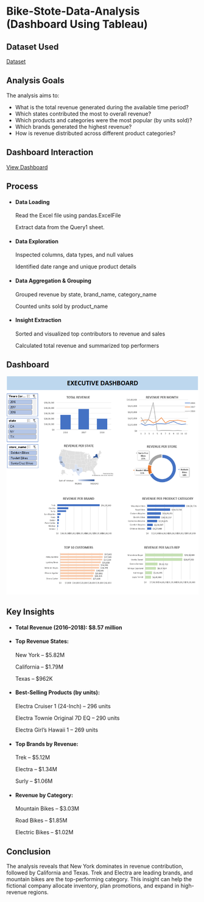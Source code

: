 # Bike-Stote-Data-Analysis (Dashboard Using Tableau)
## Dataset Used
<a href=" https://github.com/Mohammad-Bilal554/Bike-Stote-Data-Analysis/blob/main/BikeStores.xlsx"> Dataset </a>
## Analysis Goals
The analysis aims to:
<ul>
<li>What is the total revenue generated during the available time period?</li>

<li>Which states contributed the most to overall revenue?</li>

<li>Which products and categories were the most popular (by units sold)?</li>

<li>Which brands generated the highest revenue?</li>

<li>How is revenue distributed across different product categories?</li>
</ul>

## Dashboard Interaction
<a href="https://github.com/Mohammad-Bilal554/Bike-Stote-Data-Analysis/blob/main/Dashboard.png"> View Dashboard </a>

## Process

<ul>
  
<li>
  
#### Data Loading

Read the Excel file using pandas.ExcelFile

Extract data from the Query1 sheet. </li>
<li>

#### Data Exploration

Inspected columns, data types, and null values

Identified date range and unique product details   </li>
<li>
  
#### Data Aggregation & Grouping

Grouped revenue by state, brand_name, category_name

Counted units sold by product_name   </li>
<li>
  
#### Insight Extraction

Sorted and visualized top contributors to revenue and sales

Calculated total revenue and summarized top performers  </li>
</ul>

## Dashboard
<img src="https://raw.githubusercontent.com/Mohammad-Bilal554/Bike-Stote-Data-Analysis/refs/heads/main/Dashboard.png"></img>

## Key Insights

<UL>

<li> 
  
  #### Total Revenue (2016–2018): $8.57 million </li>

<li>  
  
  #### Top Revenue States:

New York – $5.82M

California – $1.79M

Texas – $962K  </li>

<li> 
  
  #### Best-Selling Products (by units):

Electra Cruiser 1 (24-Inch) – 296 units

Electra Townie Original 7D EQ – 290 units 

Electra Girl’s Hawaii 1 – 269 units  </li>

<li> 
  
  #### Top Brands by Revenue:

Trek – $5.12M

Electra – $1.34M

Surly – $1.06M  </li>

<li> 
  
  #### Revenue by Category:

Mountain Bikes – $3.03M

Road Bikes – $1.85M

Electric Bikes – $1.02M  </li>

</UL>

## Conclusion
The analysis reveals that New York dominates in revenue contribution, followed by California and Texas. Trek and Electra are leading brands, and mountain bikes are the top-performing category. This insight can help the fictional company allocate inventory, plan promotions, and expand in high-revenue regions.
